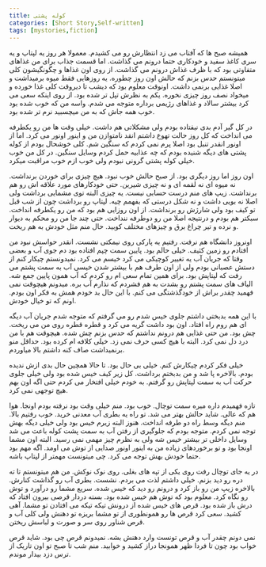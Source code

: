 ```yaml
---
title: کوله پشتی
categories: [Short Story,Self-written]
tags: [mystories,fiction]
---
```


<style type="text/css"> 
@font-face { font-family: 'Roya'; src: url('../../roya.ttf'); } 
.px-1 {
    font-family: Roya; direction: rtl;
}

.px-1 p {
    font-size:1.5em;
}
</style> 

<!-- ## کوله پشتی -->


همیشه صبح ها که آفتاب می زد انتظارش رو می کشیدم. معمولا هر روز یه لپتاپ و یه سری کاغذ سفید و خودکاری حتما درونم می گذاشت. اما قسمت جذاب برای من غذاهای متفاوتی بود که با ظرف غذاش درونم می گذاشت. از روی اون غذاها و چگونگیشون کلی ميتونستم حدس بزنم که حالش اون روز چطوره. یه روزهایی فقط میوه برمیداشت و اصلا غذایی برنمی داشت. اونوقت معلوم بود که دیشب تا دیروقت کلی غذا خورده و میخواد نصف روز چیزی نخوره. یکم به نظرش تپل تر شده بود. از روی اینکه سعی می کرد بیشتر سالاد و غذاهای رژیمی برداره متوجه می شدم. واسه من که خوب شده بود خوب همه جاش که به من میچسبید نرم تر شده بود. 

در کل گیر آدم بدی نیفتاده بودم ولی مشکلاتی هم داشت. خیلی وقت ها من رو یکطرفه می انداخت که کل روز حالت تهوع داشتم انقد نامتوازن من و اینور اونور می کرد. اما از اونور انقدر تنبل بود اصلا پرم نمی کردم که سنگین شم. کلی خوشحال بودم از کوله پشتی های دیگه شنیده بودم که چه عذابیه حمل کردم وسایل سنگین. در کل من خوب خیلی کوله پشتی گرونی نبودم ولی خوب ازم خوب مراقبت میکرد. 

اون روز اما روز دیگری بود. از صبح حالش خوب نبود. هیچ چیزی برای خوردن برنداشت. نه میوه ای نه لقمه ای و نه چیزی شیرین. حتی خودکارهای مورد علاقه اش رو هم برنداشت. زیپ های منم درست حسابی نیست. یه چیزی البته توی مشمایی برداشت ولی اصلا نه بویی داشت و نه شکل درستی که بفهمم چیه. لپتاپ رو برداشت چون از شب قبل تو کیف بود ولی شارژش رو برنداشت. از اون روزایی هم بود که من رو یکطرفه انداخت. سبکتر هم بودم و درنتیجه اصلا من رو دوطرفه ننداخت. حتی چند جا من رو محکم به دیوار و نرده و تیر چراغ برق و چیزهای مختلف کوبید. حال منم مثل خودش به هم ریخت. 

اونروز دانشگاه هم نرفت. رفتیم یه پارکی روی نیمکتی نشست. انقدر حواسش نبود من افتادم رو زمین کثیف. خیلی حالم بود. پایین سمت چپم افتاده بود دم جوی آب و بعضی وقتا که جریان آب یه تغییر کوچیکی می کرد خیسم می کرد. نمیدونستم چیکار کنم از دستش عصبانی بودم ولی از اون طرف هم با بیشتر شدن خیسی آب به سمت پشتم می رفت که لپتاپش بود. برای همین تمام سعی ام رو کردم که آب همون پایین جمع شه. الیاف های سمت پشتم رو بشدت به هم فشردم که نذارم آب بره. میدونم هیچوقت نمی فهمید چقدر براش از خودگذشتگی می کنم. با این حال بد خودم همش به فکر اون بودم. اونم که تو خیال خودش.

با این همه بدبختی داشتم جلوی خیس شدم رو می گرفتم که متوجه شدم جریان آب دیگه ای هم روم راه افتاد. اون بود داشت گریه می کرد و قطره قطره روی من می ریخت. چش بود. من حتی غذایی هم درونم نداشتم که حدس بزنم چش شده. هیچوقت هم با من درد دل نمی کرد. البته با هیچ کسی حرف نمی زد. خیلی کلافه ام کرده بود. حداقل منو برنمیداشت صاف کنه داشتم بالا میاوردم. 

خیلی فکر کردم چیکارش کنم. خیلی بی حال بود. تا حالا همچین حال بدی ازش ندیده بودم. بالاخره پا شد و من بدبختم برداشت. کل زیر کیف خیس شده بود ولی خیلی جلوی حرکت آب به سمت لپتاپش رو گرفتم. به خودم خیلی افتخار می کردم حتی اگه اون بهم هیچ توجهی نمی کرد. 

تازه فهمیدم داره میره سمت توچال. خوب بود. منم خیلی وقت بود نرفته بودم اونجا. هوا هم که عالی. شاید حالش بهتر می شد. تو راه یه بطری آب معدنی خرید. خوب رفتیم بالا. منم دیگه وسط راه دو طرفه انداخت. هنوز البته زیرم خیس بود ولی خیلی دیگه بهش توجه نمی کردم. متوجه بودم که جلوگیری از رفتن آب به سمت پشت کوله باعث می شد وسایل داخلی تر بیشتر خیس شه ولی به نظرم چیز مهمی نمی رسید. البته اون مشما اونجا بود و تو برخوردهای زیاده من به اینور اونور صدایی از توش می اومد. اگه مهم بود حتما خودش بهش توجه می کرد. چی میتونست مهمتر از لپتاپ باشه. 

در یه جای توچال رفت روی یکی از تپه های بغلی. روی نوک نوکش. من هم میتونستم تا ته دره رو دید بزنم. خیلی داشتم لذت می بردم. نشست. بطری آب رو گذاشت کنارش. بالاخره زیپ من رو باز کرد و درونم رو دید که خیس شده. سریع مشما رو درآورد و توش رو نگاه کرد. معلوم بود که توش هم خیس شده بود. بسته دردار قرصی بیرون افتاد که درش باز شده بود. قرص های خیس شده از درونش تیکه تیکه می افتادن تو مشما. آهی کشید. سعی کرد قرص ها رو همونطوری از تو مشما بریزه تو دهنش ولی کلی آب و قرص شناور روی سر و صورت و لباسش ریختن. 

نمی دونم چقدر آب و قرص تونست وارد دهنش بشه. نمیدونم قرص چی بود. شاید قرص خواب بود چون تا فردا ظهر همونجا دراز کشید و خوابید. منم شب تا صبح تو اون تاریک از ترس دزد بیدار موندم. 



